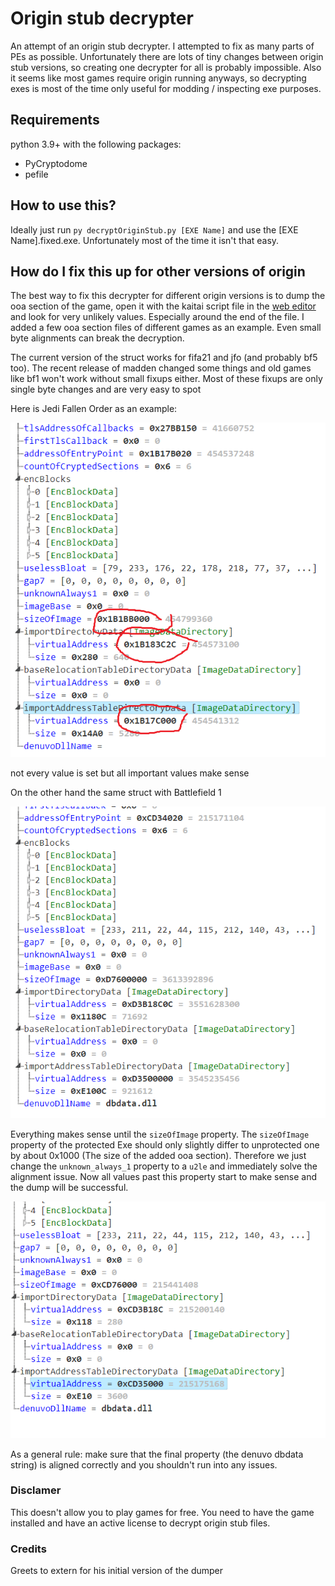 # Origin stub decrypter

An attempt of an origin stub decrypter.
I attempted to fix as many parts of PEs as possible. Unfortunately there are lots of tiny changes between origin stub versions, so creating one decrypter for all is probably impossible. Also it seems like most games require origin running anyways, so decrypting exes is most of the time only useful for modding / inspecting exe purposes.

## Requirements
python 3.9+ with the following packages:
* PyCryptodome
* pefile

## How to use this?
Ideally just run `py decryptOriginStub.py [EXE Name]` and use the [EXE Name].fixed.exe. Unfortunately most of the time it isn't that easy.

## How do I fix this up for other versions of origin
The best way to fix this decrypter for different origin versions is to dump the ooa section of the game, open it with the kaitai script file in the [web editor](https://ide.kaitai.io/)
 and look for very unlikely values. Especially around the end of the file.
I added a few ooa section files of different games as an example. Even small byte alignments can break the decryption.

The current version of the struct works for fifa21 and jfo (and probably bf5 too). The recent release of madden changed some things and old games like bf1 won't work without small fixups either. Most of these fixups are only single byte changes and are very easy to spot

Here is Jedi Fallen Order as an example:

![Jedi Fallen Order Struct](images/kaitai_jfo.png)

not every value is set but all important values make sense

On the other hand the same struct with Battlefield 1

![Battlefield 1 Struct](images/kaitai_bf1.png)

Everything makes sense until the `sizeOfImage` property. The `sizeOfImage` property of the protected Exe should only slightly differ to unprotected one by about 0x1000 (The size of the added ooa section). Therefore we just change the `unknown_always_1` property to a `u2le` and immediately solve the alignment issue. Now all values past this property start to make sense and the dump will be successful.

![Battlefield 1 Struct Fixed](images/kaitai_bf1_fixed.png)

As a general rule: make sure that the final property (the denuvo dbdata string) is aligned correctly and you shouldn't run into any issues.

### Disclamer
This doesn't allow you to play games for free. You need to have the game installed and have an active license to decrypt origin stub files.

### Credits
Greets to extern for his initial version of the dumper
